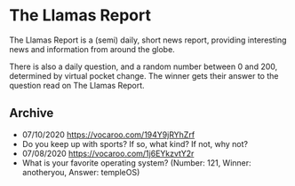 # The Llamas Report
The Llamas Report is a (semi) daily, short news report, providing interesting news and information from around the globe.

There is also a daily question, and a random number between 0 and 200, determined by virtual pocket change.
The winner gets their answer to the question read on The Llamas Report.

## Archive
- 07/10/2020 https://vocaroo.com/194Y9jRYhZrf
- Do you keep up with sports? If so, what kind? If not, why not?
- 07/08/2020 https://vocaroo.com/1j6EYkzvtY2r
- What is your favorite operating system? (Number: 121, Winner: anotheryou, Answer: templeOS)
